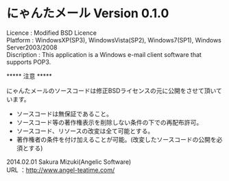 にゃんたメール Version 0.1.0
========

Licence     : Modified BSD Licence  
Platform    : WindowsXP(SP3), WindowsVista(SP2), Windows7(SP1), Windows Server2003/2008  
Discription : This application is a Windows e-mail client software that supports POP3.  

***** 注意 *****

にゃんたメールのソースコードは修正BSDライセンスの元に公開をさせて頂いています。

* ソースコードは無保証であること。
* ソースコード等の著作権表示を削除しない条件の下での再配布許可。
* ソースコード、リソースの改変は全て可能とする。
* 著作権者の条件を付け加えることが可能。(改変したソースコードの公開を必須とする)  
  
2014.02.01 Sakura Mizuki(Angelic Software)  
URL   ：http://www.angel-teatime.com/


